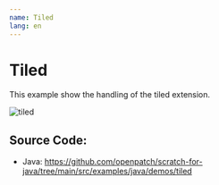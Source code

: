 ```yaml
---
name: Tiled
lang: en
---
```


# Tiled

This example show the handling of the tiled extension.

![tiled](/assets/tiled.gif)

## Source Code:

- Java: https://github.com/openpatch/scratch-for-java/tree/main/src/examples/java/demos/tiled
